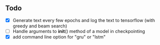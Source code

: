 ## Todo

- [x] Generate text every few epochs and log the text to tensorflow (with greedy and beam search)
- [ ] Handle arguments to __init__() method of a model in checkpointing
- [x] add command line option for "gru" or "lstm"
